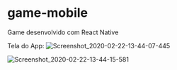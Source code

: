 # game-mobile
Game desenvolvido com React Native

Tela do App:
![Screenshot_2020-02-22-13-44-07-445](https://user-images.githubusercontent.com/55992886/75096082-9c9b0e80-557a-11ea-9321-bb9889a041b7.jpeg)

![Screenshot_2020-02-22-13-44-15-581](https://user-images.githubusercontent.com/55992886/75096088-a9b7fd80-557a-11ea-99d4-2b0d7e3bc4e8.jpeg)


